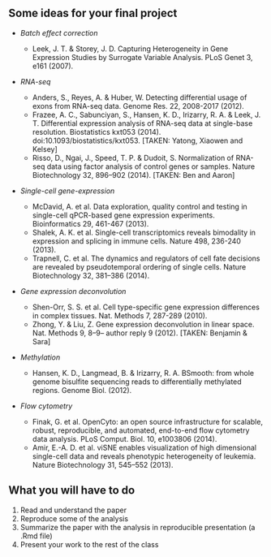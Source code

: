 ## Some ideas for your final project


- *Batch effect correction*
    - Leek, J. T. & Storey, J. D. Capturing Heterogeneity in Gene Expression Studies by Surrogate Variable Analysis. PLoS Genet 3, e161 (2007).

- *RNA-seq*
    - Anders, S., Reyes, A. & Huber, W. Detecting differential usage of exons from RNA-seq data. Genome Res. 22, 2008-2017 (2012). 
    - Frazee, A. C., Sabunciyan, S., Hansen, K. D., Irizarry, R. A. & Leek, J. T. Differential expression analysis of RNA-seq data at single-base resolution. Biostatistics kxt053 (2014). doi:10.1093/biostatistics/kxt053. [TAKEN: Yatong, Xiaowen and Kelsey]
    - Risso, D., Ngai, J., Speed, T. P. & Dudoit, S. Normalization of RNA-seq data using factor analysis of control genes or samples. Nature Biotechnology 32, 896–902 (2014). [TAKEN: Ben and Aaron]
    
    
- *Single-cell gene-expression*
    - McDavid, A. et al. Data exploration, quality control and testing in single-cell qPCR-based gene expression experiments. Bioinformatics 29, 461-467 (2013).
    - Shalek, A. K. et al. Single-cell transcriptomics reveals bimodality in expression and splicing in immune cells. Nature 498, 236-240 (2013). 
    - Trapnell, C. et al. The dynamics and regulators of cell fate decisions are revealed by pseudotemporal ordering of single cells. Nature Biotechnology 32, 381–386 (2014).

- *Gene expression deconvolution*
    - Shen-Orr, S. S. et al. Cell type-specific gene expression differences in complex tissues. Nat. Methods 7, 287-289 (2010). 
    - Zhong, Y. & Liu, Z. Gene expression deconvolution in linear space. Nat. Methods 9, 8–9– author reply 9 (2012). [TAKEN: Benjamin & Sara]

- *Methylation*
    - Hansen, K. D., Langmead, B. & Irizarry, R. A. BSmooth: from whole genome bisulfite sequencing reads to differentially methylated regions. Genome Biol. (2012).
   
- *Flow cytometry*
    - Finak, G. et al. OpenCyto: an open source infrastructure for scalable, robust, reproducible, and automated, end-to-end flow cytometry data analysis. PLoS Comput. Biol. 10, e1003806 (2014).
    - Amir, E.-A. D. et al. viSNE enables visualization of high dimensional single-cell data and reveals phenotypic heterogeneity of leukemia. Nature Biotechnology 31, 545–552 (2013).

## What you will have to do
1. Read and understand the paper
2. Reproduce some of the analysis
3. Summarize the paper with the analysis in reproducible presentation (a .Rmd file)
4. Present your work to the rest of the class
